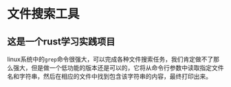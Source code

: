 # 文件搜索工具

## 这是一个rust学习实践项目

linux系统中的`grep`命令很强大，可以完成各种文件搜索任务，我们肯定做不了那么强大，但是做一个低功能的版本还是可以的，它将从命令行参数中读取指定文件名和字符串，然后在相应的文件中找到包含该字符串的内容，最终打印出来。